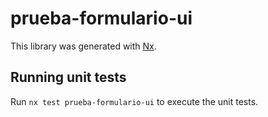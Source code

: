 # prueba-formulario-ui

This library was generated with [Nx](https://nx.dev).

## Running unit tests

Run `nx test prueba-formulario-ui` to execute the unit tests.
